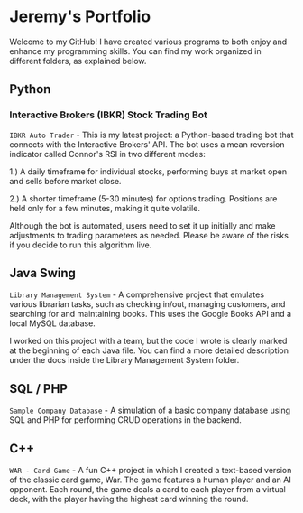 # Jeremy's Portfolio
Welcome to my GitHub! I have created various programs to both enjoy and enhance my programming skills. You can find my work organized in different folders, as explained below.

## Python

### Interactive Brokers (IBKR) Stock Trading Bot
`IBKR Auto Trader` - This is my latest project: a Python-based trading bot that connects with the Interactive Brokers' API. The bot uses a mean reversion indicator called Connor's RSI in two different modes:

1.) A daily timeframe for individual stocks, performing buys at market open and sells before market close.

2.) A shorter timeframe (5-30 minutes) for options trading. Positions are held only for a few minutes, making it quite volatile.

Although the bot is automated, users need to set it up initially and make adjustments to trading parameters as needed. Please be aware of the risks if you decide to run this algorithm live.

## Java Swing
`Library Management System` - A comprehensive project that emulates various librarian tasks, such as checking in/out, managing customers, and searching for and maintaining books. This uses the Google Books API and a local MySQL database.

I worked on this project with a team, but the code I wrote is clearly marked at the beginning of each Java file. You can find a more detailed description under the docs inside the Library Management System folder.

## SQL / PHP
`Sample Company Database` - A simulation of a basic company database using SQL and PHP for performing CRUD operations in the backend.

## C++
`WAR - Card Game` - A fun C++ project in which I created a text-based version of the classic card game, War. The game features a human player and an AI opponent. Each round, the game deals a card to each player from a virtual deck, with the player having the highest card winning the round.

